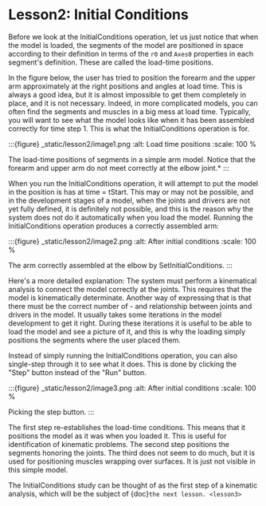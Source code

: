 # Lesson2: Initial Conditions

Before we look at the InitialConditions operation, let us just notice
that when the model is loaded, the segments of the model are positioned
in space according to their definition in terms of the `r0` and `Axes0`
properties in each segment's definition. These are called the load-time
positions.

In the figure below, the user has tried to position the forearm and the
upper arm approximately at the right positions and angles at load time.
This is always a good idea, but it is almost impossible to get them
completely in place, and it is not necessary. Indeed, in more
complicated models, you can often find the segments and muscles in a big
mess at load time. Typically, you will want to see what the model looks
like when it has been assembled correctly for time step 1. This is what
the InitialConditions operation is for.

:::{figure} _static/lesson2/image1.png
:alt: Load time positions
:scale: 100 %

The load-time positions of segments in a simple arm model. Notice that
the forearm and upper arm do not meet correctly at the elbow joint.\*
:::

When you run the InitialConditions operation, it will attempt to put the
model in the position is has at time = tStart. This may or may not be
possible, and in the development stages of a model, when the joints and
drivers are not yet fully defined, it is definitely not possible, and
this is the reason why the system does not do it automatically when you
load the model. Running the InitialConditions operation produces a
correctly assembled arm:

:::{figure} _static/lesson2/image2.png
:alt: After initial conditions
:scale: 100 %

The arm correctly assembled at the elbow by SetInitialConditions.
:::

Here's a more detailed explanation: The system must perform a
kinematical analysis to connect the model correctly at the joints. This
requires that the model is kinematically determinate. Another way of
expressing that is that there must be the correct number of - and
relationship between joints and drivers in the model. It usually takes
some iterations in the model development to get it right. During these
iterations it is useful to be able to load the model and see a picture
of it, and this is why the loading simply positions the segments where
the user placed them.

Instead of simply running the InitialConditions operation, you can also
single-step through it to see what it does. This is done by clicking the
"Step" button instead of the "Run" button.

:::{figure} _static/lesson2/image3.png
:alt: After initial conditions
:scale: 100 %

Picking the step button.
:::

The first step re-establishes the load-time conditions. This means that
it positions the model as it was when you loaded it. This is useful for
identification of kinematic problems. The second step positions the
segments honoring the joints. The third does not seem to do much, but it
is used for positioning muscles wrapping over surfaces. It is just not
visible in this simple model.

The InitialConditions study can be thought of as the first step of a
kinematic analysis, which will be the subject of {doc}`the next lesson. <lesson3>`

